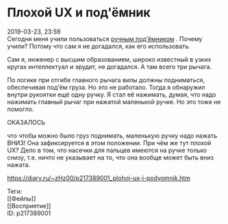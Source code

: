 Плохой UX и под'ёмник
======================

   
 2019-03-23, 23:59   
  Сегодня меня учили пользоваться  [ручным под'ёмником](https://ru.wikipedia.org/wiki/%D0%93%D0%B8%D0%B4%D1%80%D0%B0%D0%B2%D0%BB%D0%B8%D1%87%D0%B5%D1%81%D0%BA%D0%B0%D1%8F_%D1%82%D0%B5%D0%BB%D0%B5%D0%B6%D0%BA%D0%B0)  . Почему учили? Потому что сам я не догадался, как его использовать.   
   
 Сам я, инженер с высшим образованием, широко известный в узких кругах интеллектуал и эрудит, не догадался. А там всего три рычага.   
   
 По логике при отгибе главного рычага вилы должны подниматься, обеспечивая под'ём груза. Но это не работало. Тогда я обнаружил внутри рукоятки ещё одну ручку. Я стал её нажимать, думая, что надо нажимать главный рычаг при нажатой маленькой ручке. Но это тоже не помогло.   
   
 ОКАЗАЛОСЬ   
   
 что чтобы можно было груз поднимать, маленькую ручку надо нажать ВНИЗ! Она зафиксируется в этом положении. При чём же тут плохой UX? Дело в том, что насечки для пальцев имеются на ручке только снизу, т.е. ничто не указывает на то, что она вообще может быть вниз нажата.   
    
 <https://diary.ru/~zHz00/p217389001_plohoj-ux-i-podyomnik.htm>   
   
 Теги:   
 [[Фейлы]]   
 [[Восприятие]]   
 ID: p217389001